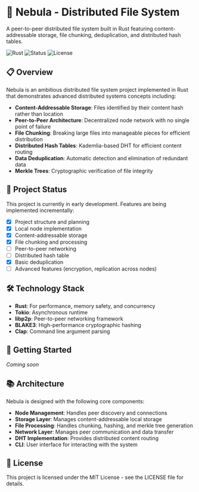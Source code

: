 # 🌌 Nebula - Distributed File System

A peer-to-peer distributed file system built in Rust featuring content-addressable storage, file chunking, deduplication, and distributed hash tables.

![Rust](https://img.shields.io/badge/Rust-1.76+-orange.svg)
![Status](https://img.shields.io/badge/Status-In_Development-yellow.svg)
![License](https://img.shields.io/badge/License-MIT-blue.svg)

## 📋 Overview

Nebula is an ambitious distributed file system project implemented in Rust that demonstrates advanced distributed systems concepts including:

- **Content-Addressable Storage**: Files identified by their content hash rather than location
- **Peer-to-Peer Architecture**: Decentralized node network with no single point of failure
- **File Chunking**: Breaking large files into manageable pieces for efficient distribution
- **Distributed Hash Tables**: Kademlia-based DHT for efficient content routing
- **Data Deduplication**: Automatic detection and elimination of redundant data
- **Merkle Trees**: Cryptographic verification of file integrity

## 🚧 Project Status

This project is currently in early development. Features are being implemented incrementally:

- [x] Project structure and planning
- [x] Local node implementation
- [x] Content-addressable storage
- [x] File chunking and processing
- [ ] Peer-to-peer networking
- [ ] Distributed hash table
- [x] Basic deduplication
- [ ] Advanced features (encryption, replication across nodes)

## 🛠️ Technology Stack

- **Rust**: For performance, memory safety, and concurrency
- **Tokio**: Asynchronous runtime
- **libp2p**: Peer-to-peer networking framework
- **BLAKE3**: High-performance cryptographic hashing
- **Clap**: Command line argument parsing

## 🚀 Getting Started

_Coming soon_

## 📚 Architecture

Nebula is designed with the following core components:

- **Node Management**: Handles peer discovery and connections
- **Storage Layer**: Manages content-addressable local storage
- **File Processing**: Handles chunking, hashing, and merkle tree generation
- **Network Layer**: Manages peer communication and data transfer
- **DHT Implementation**: Provides distributed content routing
- **CLI**: User interface for interacting with the system

## 📄 License

This project is licensed under the MIT License - see the LICENSE file for details.
